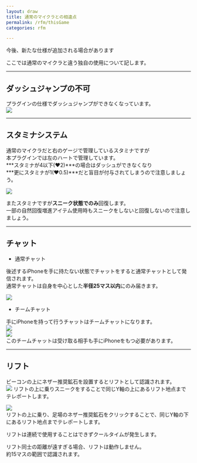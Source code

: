 ```yaml
---
layout: draw
title: 通常のマイクラとの相違点
permalink: /rfm/thisGame
categories: rfm

---
```

<p class="alert alert-info">今後、新たな仕様が追加される場合があります</p>

ここでは通常のマイクラと違う独自の使用について記します。<br>

---------------------------------------
## ダッシュジャンプの不可

プラグインの仕様でダッシュジャンプができなくなっています。<br>
<a><img src="http://web.njj12.net/public/images/rfm/dashj.png"></a><br>

---------------------------------------
## スタミナシステム

通常のマイクラだと右のゲージで管理しているスタミナですが<br>
本プラグインでは左のハートで管理しています。<br>
***スタミナが4以下(♥2)***の場合はダッシュができなくなり<br>
***更にスタミナが1(♥0.5)***だと盲目が付与されてしまうので注意しましょう。<br>

<a><img src="http://web.njj12.net/public/images/rfm/hp.png"></a><br>

またスタミナですが**スニーク状態でのみ**回復します。<br>
一部の自然回復増進アイテム使用時もスニークをしないと回復しないので注意しましょう。<br>

---------------------------------------
## チャット

+ 通常チャット  

後述するiPhoneを手に持たない状態でチャットをすると通常チャットとして発信されます。<br>
通常チャットは自身を中心とした**半径25マス以内**にのみ届きます。<br>

<a><img src="http://web.njj12.net/public/images/rfm/chat2.png"></a><br>

+ チームチャット  

手にiPhoneを持って行うチャットはチームチャットになります。<br>
<a><img src="http://web.njj12.net/public/images/rfm/iphone.png"></a><br>
<a><img src="http://web.njj12.net/public/images/rfm/chat.png"></a><br>
このチームチャットは受け取る相手も手にiPhoneをもつ必要があります。<br>

------------------------------------------
## リフト  
  
ビーコンの上にネザー推奨鉱石を設置するとリフトとして認識されます。  
<a><img src="http://web.njj12.net/public/images/lift1.png"></a>
リフトの上に乗りスニークをすることで同じY軸の上にあるリフト地点までテレポートします。

<a><img src="http://web.njj12.net/public/images/lift2.png"></a><br>
リフトの上に乗り、足場のネザー推奨鉱石をクリックすることで、同じY軸の下にあるリフト地点までテレポートします。

リフトは連続で使用することはできずクールタイムが発生します。

リフト同士の距離が遠すぎる場合、リフトは動作しません。  
約15マスの範囲で認識されます。


  
